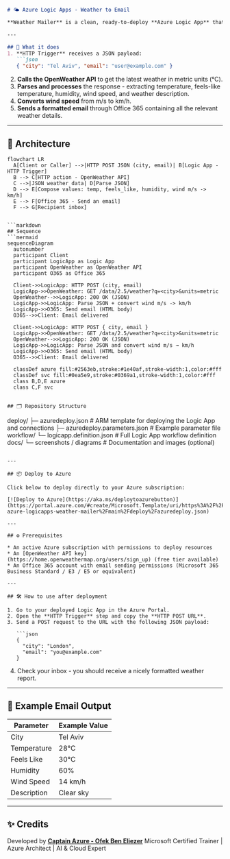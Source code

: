 ````markdown
# 🌤 Azure Logic Apps - Weather to Email

**Weather Mailer** is a clean, ready-to-deploy **Azure Logic App** that takes a city name and an email address, fetches live weather data from [OpenWeather](https://openweathermap.org/api), and sends a well-formatted email using Office 365.

---

## 🚀 What it does
1. **HTTP Trigger** receives a JSON payload:
   ```json
   { "city": "Tel Aviv", "email": "user@example.com" }
````

2. **Calls the OpenWeather API** to get the latest weather in metric units (°C).
3. **Parses and processes** the response - extracting temperature, feels-like temperature, humidity, wind speed, and weather description.
4. **Converts wind speed** from m/s to km/h.
5. **Sends a formatted email** through Office 365 containing all the relevant weather details.

---
## 🧭 Architecture
```mermaid
flowchart LR
  A[Client or Caller] -->|HTTP POST JSON (city, email)| B[Logic App - HTTP Trigger]
  B --> C[HTTP action - OpenWeather API]
  C -->|JSON weather data| D[Parse JSON]
  D --> E[Compose values: temp, feels_like, humidity, wind m/s -> km/h]
  E --> F[Office 365 - Send an email]
  F --> G[Recipient inbox]


```markdown
## Sequence
```mermaid
sequenceDiagram
  autonumber
  participant Client
  participant LogicApp as Logic App
  participant OpenWeather as OpenWeather API
  participant O365 as Office 365

  Client->>LogicApp: HTTP POST (city, email)
  LogicApp->>OpenWeather: GET /data/2.5/weather?q=<city>&units=metric
  OpenWeather-->>LogicApp: 200 OK (JSON)
  LogicApp->>LogicApp: Parse JSON + convert wind m/s -> km/h
  LogicApp->>O365: Send email (HTML body)
  O365-->>Client: Email delivered

  Client->>LogicApp: HTTP POST { city, email }
  LogicApp->>OpenWeather: GET /data/2.5/weather?q=<city>&units=metric
  OpenWeather-->>LogicApp: 200 OK (JSON)
  LogicApp->>LogicApp: Parse JSON and convert wind m/s → km/h
  LogicApp->>O365: Send email (HTML body)
  O365-->>Client: Email delivered

  classDef azure fill:#2563eb,stroke:#1e40af,stroke-width:1,color:#fff
  classDef svc fill:#0ea5e9,stroke:#0369a1,stroke-width:1,color:#fff
  class B,D,E azure
  class C,F svc


## 🗂 Repository Structure

```
deploy/
 ├─ azuredeploy.json             # ARM template for deploying the Logic App and connections
 ├─ azuredeploy.parameters.json  # Example parameter file
workflow/
 └─ logicapp.definition.json     # Full Logic App workflow definition
docs/
 └─ screenshots / diagrams       # Documentation and images (optional)
```

---

## 📦 Deploy to Azure

Click below to deploy directly to your Azure subscription:

[![Deploy to Azure](https://aka.ms/deploytoazurebutton)](https://portal.azure.com/#create/Microsoft.Template/uri/https%3A%2F%2Fraw.githubusercontent.com%2FOfekBenEliezer%2Fcaptain-azure-logicapps-weather-mailer%2Fmain%2Fdeploy%2Fazuredeploy.json)

---

## ⚙ Prerequisites

* An active Azure subscription with permissions to deploy resources
* An [OpenWeather API key](https://home.openweathermap.org/users/sign_up) (free tier available)
* An Office 365 account with email sending permissions (Microsoft 365 Business Standard / E3 / E5 or equivalent)

---

## 🛠 How to use after deployment

1. Go to your deployed Logic App in the Azure Portal.
2. Open the **HTTP Trigger** step and copy the **HTTP POST URL**.
3. Send a POST request to the URL with the following JSON payload:

   ```json
   {
     "city": "London",
     "email": "you@example.com"
   }
   ```
4. Check your inbox - you should receive a nicely formatted weather report.

---

## 📌 Example Email Output

| Parameter   | Example Value |
| ----------- | ------------- |
| City        | Tel Aviv      |
| Temperature | 28°C          |
| Feels Like  | 30°C          |
| Humidity    | 60%           |
| Wind Speed  | 14 km/h       |
| Description | Clear sky     |

---

## ✨ Credits

Developed by **[Captain Azure - Ofek Ben Eliezer](https://github.com/OfekBenEliezer)**
Microsoft Certified Trainer | Azure Architect | AI & Cloud Expert

```
